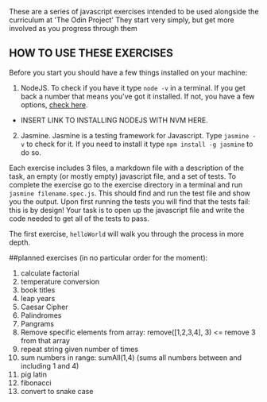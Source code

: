 These are a series of javascript exercises intended to be used alongside the curriculum at 'The Odin Project'  They start very simply, but get more involved as you progress through them

## HOW TO USE THESE EXERCISES
Before you start you should have a few things installed on your machine:
1. NodeJS.  To check if you have it type `node -v` in a terminal.  If you get back a number that means you've got it installed.  If not, you have a few options, [check here](https://nodejs.org/en/).
 - INSERT LINK TO INSTALLING NODEJS WITH NVM HERE.
2. Jasmine.  Jasmine is a testing framework for Javascript.  Type `jasmine -v` to check for it.  If you need to install it type `npm install -g jasmine` to do so.

Each exercise includes 3 files, a markdown file with a description of the task, an empty (or mostly empty) javascript file, and a set of tests.  To complete the exercise go to the exercise directory in a terminal and run `jasmine filename.spec.js`.  This should find and run the test file and show you the output.  Upon first running the tests you will find that the tests fail: this is by design!  Your task is to open up the javascript file and write the code needed to get all of the tests to pass.

The first exercise, `helloWorld` will walk you through the process in more depth.


##planned exercises (in no particular order for the moment):
1. calculate factorial
1. temperature conversion
1. book titles
1. leap years
1. Caesar Cipher
1. Palindromes
1. Pangrams
1. Remove specific elements from array: remove([1,2,3,4], 3) <= remove 3 from that array
1. repeat string given number of times
1. sum numbers in range: sumAll(1,4) (sums all numbers between and including 1 and 4)
1. pig latin
1. fibonacci 
1. convert to snake case